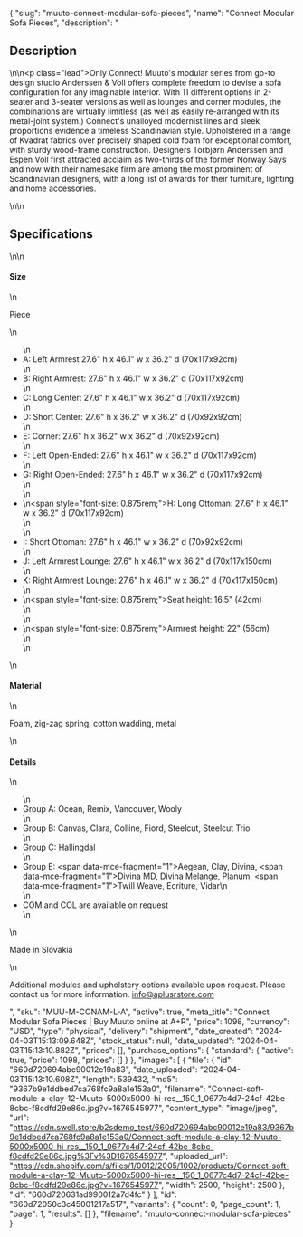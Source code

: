 {
  "slug": "muuto-connect-modular-sofa-pieces",
  "name": "Connect Modular Sofa Pieces",
  "description": "<h2>Description</h2>\n<!-- split -->\n<p class=\"lead\">Only Connect! Muuto's modular series from go-to design studio Anderssen &amp; Voll offers complete freedom to devise a sofa configuration for any imaginable interior. With 11 different options in 2-seater and 3-seater versions as well as lounges and corner modules, the combinations are virtually limitless (as well as easily re-arranged with its metal-joint system.) Connect's unalloyed modernist lines and sleek proportions evidence a timeless Scandinavian style. Upholstered in a range of Kvadrat fabrics over precisely shaped cold foam for exceptional comfort, with sturdy wood-frame construction. Designers Torbjørn Anderssen and Espen Voll first attracted acclaim as two-thirds of the former Norway Says and now with their namesake firm are among the most prominent of Scandinavian designers, with a long list of awards for their furniture, lighting and home accessories.</p>\n<!-- split -->\n<h2>Specifications</h2>\n<!-- split -->\n<h4>Size</h4>\n<p>Piece</p>\n<ul>\n<li>A: Left Armrest 27.6\" h x 46.1\" w x 36.2\" d (70x117x92cm)</li>\n<li>B: Right Armrest: 27.6\" h x 46.1\" w x 36.2\" d (70x117x92cm)</li>\n<li>C: Long Center: 27.6\" h x 46.1\" w x 36.2\" d (70x117x92cm)</li>\n<li>D: Short Center: 27.6\" h x 36.2\" w x 36.2\" d (70x92x92cm)</li>\n<li>E: Corner: 27.6\" h x 36.2\" w x 36.2\" d (70x92x92cm)</li>\n<li>F: Left Open-Ended: 27.6\" h x 46.1\" w x 36.2\" d (70x117x92cm)</li>\n<li>G: Right Open-Ended: 27.6\" h x 46.1\" w x 36.2\" d (70x117x92cm)<br>\n</li>\n<li>\n<span style=\"font-size: 0.875rem;\">H: Long Ottoman: 27.6\" h x 46.1\" w x 36.2\" d (70x117x92cm)</span><br>\n</li>\n<li>I: Short Ottoman: 27.6\" h x 46.1\" w x 36.2\" d (70x92x92cm)</li>\n<li>J: Left Armrest Lounge: 27.6\" h x 46.1\" w x 36.2\" d (70x117x150cm)</li>\n<li>K: Right Armrest Lounge: 27.6\" h x 46.1\" w x 36.2\" d (70x117x150cm)</li>\n<li>\n<span style=\"font-size: 0.875rem;\">Seat height: 16.5\" (42cm)</span><br>\n</li>\n<li>\n<span style=\"font-size: 0.875rem;\">Armrest height: 22\" (56cm)</span><br>\n</li>\n</ul>\n<h4>Material</h4>\n<p>Foam, zig-zag spring, cotton wadding, metal</p>\n<h4>Details</h4>\n<ul>\n<li>Group A: Ocean, Remix, Vancouver, Wooly</li>\n<li>Group B: Canvas, Clara, Colline, Fiord, Steelcut, Steelcut Trio</li>\n<li>Group C: Hallingdal</li>\n<li>Group E: <span data-mce-fragment=\"1\">Aegean, Clay, Divina, </span><span data-mce-fragment=\"1\">Divina MD, Divina Melange, Planum, </span><span data-mce-fragment=\"1\">Twill Weave, Ecriture, Vidar</span>\n</li>\n<li>COM and COL are available on request</li>\n</ul>\n<p>Made in Slovakia</p>\n<p>Additional modules and upholstery options available upon request. Please contact us for more information. info@aplusrstore.com</p>",
  "sku": "MUU-M-CONAM-L-A",
  "active": true,
  "meta_title": "Connect Modular Sofa Pieces | Buy Muuto online at A+R",
  "price": 1098,
  "currency": "USD",
  "type": "physical",
  "delivery": "shipment",
  "date_created": "2024-04-03T15:13:09.648Z",
  "stock_status": null,
  "date_updated": "2024-04-03T15:13:10.882Z",
  "prices": [],
  "purchase_options": {
    "standard": {
      "active": true,
      "price": 1098,
      "prices": []
    }
  },
  "images": [
    {
      "file": {
        "id": "660d720694abc90012e19a83",
        "date_uploaded": "2024-04-03T15:13:10.608Z",
        "length": 539432,
        "md5": "9367b9e1ddbed7ca768fc9a8a1e153a0",
        "filename": "Connect-soft-module-a-clay-12-Muuto-5000x5000-hi-res__150_1_0677c4d7-24cf-42be-8cbc-f8cdfd29e86c.jpg?v=1676545977",
        "content_type": "image/jpeg",
        "url": "https://cdn.swell.store/b2sdemo_test/660d720694abc90012e19a83/9367b9e1ddbed7ca768fc9a8a1e153a0/Connect-soft-module-a-clay-12-Muuto-5000x5000-hi-res__150_1_0677c4d7-24cf-42be-8cbc-f8cdfd29e86c.jpg%3Fv%3D1676545977",
        "uploaded_url": "https://cdn.shopify.com/s/files/1/0012/2005/1002/products/Connect-soft-module-a-clay-12-Muuto-5000x5000-hi-res__150_1_0677c4d7-24cf-42be-8cbc-f8cdfd29e86c.jpg?v=1676545977",
        "width": 2500,
        "height": 2500
      },
      "id": "660d720631ad990012a7d4fc"
    }
  ],
  "id": "660d72050c3c45001217a517",
  "variants": {
    "count": 0,
    "page_count": 1,
    "page": 1,
    "results": []
  },
  "filename": "muuto-connect-modular-sofa-pieces"
}